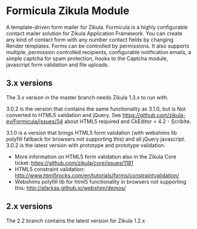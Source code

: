 Formicula Zikula Module
=======================

A template-driven form mailer for Zikula. 
Formicula is a highly configurable contact mailer solution for Zikula Application Framework. 
You can create any kind of contact form with any number contact fields by changing Render templates.
Forms can be controlled by permissions. It also supports multiple, permission controlled recipients, configurable notification emails, a simple captcha for spam protection, hooks to the Captcha module, javascript form validation and file uploads.

3.x versions
------------
The 3.x version in the master branch needs Zikula 1.3.x to run with. 

3.0.2 is the version that contains the same functionality as 3.1.0, but is Not converted to HTML5 validation and jQuery. See https://github.com/zikula-ev/Formicula/issues/54 about HTML5 required and CkEditor < 4.2 - Scribite.

3.1.0 is a version that brings HTML5 form validation (with webshims lib polyfill fallback for
browsers not supporting this) and all jQuery javascript. 3.0.2 is the latest version with prototype
and prototype validation.

* More information on HTML5 form validation also in the Zikula Core ticket: https://github.com/zikula/core/issues/1181
* HTML5 constraint validation: http://www.html5rocks.com/en/tutorials/forms/constraintvalidation/
* Webshims polyfill lib for html5 functionality in browsers not supporting this: http://afarkas.github.io/webshim/demos/

2.x versions
------------
The 2.2 branch contains the latest version for Zikula 1.2.x

